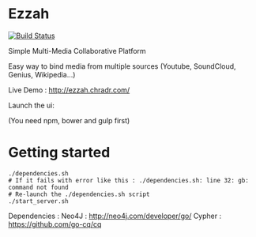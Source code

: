 # Ezzah
[![Build Status](https://travis-ci.org/BitSmashers/Ezzah.svg?branch=master)](https://travis-ci.org/BitSmashers/Ezzah)

Simple Multi-Media Collaborative Platform

Easy way to bind media from multiple sources (Youtube, SoundCloud, Genius, Wikipedia...)

Live Demo : http://ezzah.chradr.com/

Launch the ui:

(You need npm, bower and gulp first)

Getting started
===============
```
./dependencies.sh
# If it fails with error like this : ./dependencies.sh: line 32: gb: command not found
# Re-launch the ./dependencies.sh script
./start_server.sh
```

Dependencies : 
Neo4J : http://neo4j.com/developer/go/
Cypher : https://github.com/go-cq/cq
